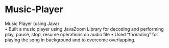 # Music-Player
Music Player (using Java)									           
•	Built a music player using JavaZoom Library for decoding and performing play, pause, stop, resume operations on audio file
•	Used “threading” for playing the song in background and to overcome overlapping.     
